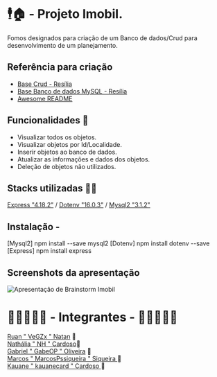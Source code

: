 
# 🕴️🏠 - Projeto Imobil.

Fomos designados para criação de um Banco de dados/Crud para desenvolvimento  de um planejamento.
## Referência para criação

 - [Base Crud - Resília](https://awesomeopensource.com/project/elangosundar/awesome-README-templates)
 - [Base Banco de dados MySQL - Resília](https://github.com/matiassingers/awesome-readme)
 - [Awesome README](https://bulldogjob.com/news/449-how-to-write-a-good-readme-for-your-github-project)


##  Funcionalidades 🔧

- Visualizar todos os objetos.
- Visualizar objetos por Id/Localidade.
- Inserir objetos ao banco de dados.
- Atualizar as informações e dados dos objetos.
- Deleção de objetos não utilizados.


## Stacks utilizadas 👨‍💻

[Express "4.18.2"](https://expressjs.com/) / [Dotenv "16.0.3"](https://www.dotenv.org/docs/)
/ [Mysql2 "3.1.2"](https://www.npmjs.com/package/mysql2)


## Instalação -

[Mysql2] npm install --save mysql2 
[Dotenv] npm install dotenv --save 
[Express] npm install express


## Screenshots da apresentação
<img>![Apresentação de Brainstorm Imobil](https://user-images.githubusercontent.com/100248057/219446429-b38494f7-ae2b-4d66-8cab-ba1975d144a8.png)

<h1>🧑🏻‍🤝‍🧑🏿 - Integrantes - 🧑🏼‍🤝‍🧑🏼 </h1>
<section>
<a href="https://github.com/VeGzx">Ruan " VeGZx " Natan</a> 🤍 <br>
 <a href="https://github.com/NHCardoso">Nathália " NH " Cardoso</a>🧡 <br>
 <a href="https://github.com/GabeOP"> Gabriel " GabeOP "  Oliveira</a> 💜<br>
 <a href="https://github.com/MarcosPssiqueira"> Marcos " MarcosPssiqueira " Siqueira </a>💛  <br>
 <a href="https://github.com/kauanecard"> Kauane " kauanecard " Cardoso </a> 💖 <br> 
  </section>

